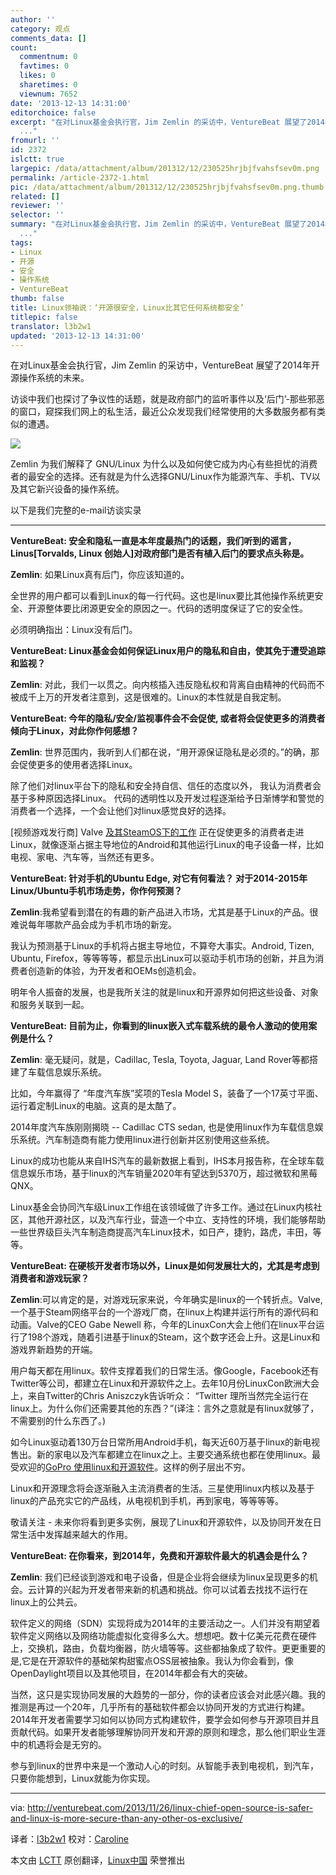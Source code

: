 ```yaml
---
author: ''
category: 观点
comments_data: []
count:
  commentnum: 0
  favtimes: 0
  likes: 0
  sharetimes: 0
  viewnum: 7652
date: '2013-12-13 14:31:00'
editorchoice: false
excerpt: "在对Linux基金会执行官，Jim Zemlin 的采访中，VentureBeat 展望了2014年开源操作系统的未来。\r\n访谈中我们也探讨了争议性的话题，就是政府部门的监听事件以及后门-那些邪恶的窗口，窥探我们网上的私生活，最近公众发
  ..."
fromurl: ''
id: 2372
islctt: true
largepic: /data/attachment/album/201312/12/230525hrjbjfvahsfsev0m.png
permalink: /article-2372-1.html
pic: /data/attachment/album/201312/12/230525hrjbjfvahsfsev0m.png.thumb.jpg
related: []
reviewer: ''
selector: ''
summary: "在对Linux基金会执行官，Jim Zemlin 的采访中，VentureBeat 展望了2014年开源操作系统的未来。\r\n访谈中我们也探讨了争议性的话题，就是政府部门的监听事件以及后门-那些邪恶的窗口，窥探我们网上的私生活，最近公众发
  ..."
tags:
- Linux
- 开源
- 安全
- 操作系统
- VentureBeat
thumb: false
title: Linux领袖说：‘开源很安全，Linux比其它任何系统都安全’
titlepic: false
translator: l3b2w1
updated: '2013-12-13 14:31:00'
---
```


在对Linux基金会执行官，Jim Zemlin 的采访中，VentureBeat 展望了2014年开源操作系统的未来。


访谈中我们也探讨了争议性的话题，就是政府部门的监听事件以及‘后门’-那些邪恶的窗口，窥探我们网上的私生活，最近公众发现我们经常使用的大多数服务都有类似的遭遇。


![](/data/attachment/album/201312/12/230525hrjbjfvahsfsev0m.png)


Zemlin 为我们解释了 GNU/Linux 为什么以及如何使它成为内心有些担忧的消费者的最安全的选择。还有就是为什么选择GNU/Linux作为能源汽车、手机、TV以及其它新兴设备的操作系统。


以下是我们完整的e-mail访谈实录




---


**VentureBeat: 安全和隐私一直是本年度最热门的话题，我们听到的谣言，Linus[Torvalds, Linux 创始人]对政府部门是否有植入后门的要求点头称是。**


**Zemlin**: 如果Linux真有后门，你应该知道的。


全世界的用户都可以看到Linux的每一行代码。这也是linux要比其他操作系统更安全、开源整体要比闭源更安全的原因之一。代码的透明度保证了它的安全性。


必须明确指出：Linux没有后门。


**VentureBeat: Linux基金会如何保证Linux用户的隐私和自由，使其免于遭受追踪和监视？**


**Zemlin**: 对此，我们一以贯之。向内核插入违反隐私权和背离自由精神的代码而不被成千上万的开发者注意到，这是很难的。Linux的本性就是自我定制。


**VentureBeat: 今年的隐私/安全/监视事件会不会促使, 或者将会促使更多的消费者倾向于Linux，对此你作何感想？**


**Zemlin**: 世界范围内，我听到人们都在说，“用开源保证隐私是必须的。”的确，那会促使更多的使用者选择Linux。


除了他们对linux平台下的隐私和安全持自信、信任的态度以外， 我认为消费者会基于多种原因选择Linux。 代码的透明性以及开发过程逐渐给予日渐博学和警觉的消费者一个选择，一个会让他们对linux感觉良好的选择。


[视频游戏发行商] Valve [及其SteamOS下的工作](http://venturebeat.com/2013/09/23/steamos-valves-linux-based-operating-system-for-the-tv-and-living-room/) 正在促使更多的消费者走进Linux，就像逐渐占据主导地位的Android和其他运行Linux的电子设备一样，比如电视、家电、汽车等，当然还有更多。


**VentureBeat: 针对手机的Ubuntu Edge, 对它有何看法？ 对于2014-2015年Linux/Ubuntu手机市场走势，你作何预测？**


**Zemlin**:我希望看到潜在的有趣的新产品进入市场，尤其是基于Linux的产品。很难说每年哪款产品会成为手机市场的新宠。


我认为预测基于Linux的手机将占据主导地位，不算夸大事实。Android, Tizen, Ubuntu, Firefox，等等等等，都显示出Linux可以驱动手机市场的创新，并且为消费者创造新的体验，为开发者和OEMs创造机会。


明年令人振奋的发展，也是我所关注的就是linux和开源界如何把这些设备、对象和服务关联到一起。


**VentureBeat: 目前为止，你看到的linux嵌入式车载系统的最令人激动的使用案例是什么？**


**Zemlin**: 毫无疑问，就是，Cadillac, Tesla, Toyota, Jaguar, Land Rover等都搭建了车载信息娱乐系统。


比如，今年赢得了 “年度汽车族”奖项的Tesla Model S，装备了一个17英寸平面、运行着定制Linux的电脑。这真的是太酷了。


2014年度汽车族刚刚揭晓 -- Cadillac CTS sedan, 也是使用linux作为车载信息娱乐系统。汽车制造商有能力使用linux进行创新并区别使用这些系统。


Linux的成功也能从来自IHS汽车的最新数据上看到，IHS本月报告称，在全球车载信息娱乐市场，基于linux的汽车销量2020年有望达到5370万，超过微软和黑莓QNX。


Linux基金会协同汽车级Linux工作组在该领域做了许多工作。通过在Linux内核社区，其他开源社区，以及汽车行业，营造一个中立、支持性的环境，我们能够帮助一些世界级巨头汽车制造商提高汽车Linux技术，如日产，捷豹，路虎，丰田，等等。


**VentureBeat: 在硬核开发者市场以外，Linux是如何发展壮大的，尤其是考虑到消费者和游戏玩家？**


**Zemlin**:可以肯定的是，对游戏玩家来说，今年确实是linux的一个转折点。Valve, 一个基于Steam网络平台的一个游戏厂商，在linux上构建并运行所有的源代码和动画。Valve的CEO Gabe Newell 称，今年的LinuxCon大会上他们在linux平台运行了198个游戏，随着引进基于linux的Steam，这个数字还会上升。这是Linux和游戏界新趋势的开端。


用户每天都在用linux。软件支撑着我们的日常生活。像Google，Facebook还有Twitter等公司，都建立在Linux和开源软件之上。去年10月份LinuxCon欧洲大会上，来自Twitter的Chris Aniszczyk告诉听众： “Twitter 理所当然完全运行在linux上。为什么你们还需要其他的东西？”(译注：言外之意就是有linux就够了，不需要别的什么东西了。)


如今Linux驱动着130万台日常所用Android手机，每天近60万基于linux的新电视售出。新的家电以及汽车都建立在linux之上。主要交通系统也都在使用linux。最受欢迎的[GoPro 使用linux和开源软件](http://gopro.com/support/open-source)。这样的例子层出不穷。


Linux和开源理念将会逐渐融入主流消费者的生活。三星使用linux内核以及基于linux的产品充实它的产品线，从电视机到手机，再到家电，等等等等。


敬请关注 - 未来你将看到更多实例，展现了Linux和开源软件，以及协同开发在日常生活中发挥越来越大的作用。


**VentureBeat: 在你看来，到2014年，免费和开源软件最大的机遇会是什么？**


**Zemlin**: 我们已经谈到游戏和电子设备，但是企业将会继续为linux呈现更多的机会。云计算的兴起为开发者带来新的机遇和挑战。你可以试着去找找不运行在linux上的公共云。


软件定义的网络（SDN）实现将成为2014年的主要活动之一。人们并没有期望着软件定义网络以及网络功能虚拟化变得多么大。想想吧。数十亿美元花费在硬件上，交换机，路由，负载均衡器，防火墙等等。这些都抽象成了软件。更更重要的是,它是在开源软件的基础架构甜蜜点OSS层被抽象。我认为你会看到，像OpenDaylight项目以及其他项目，在2014年都会有大的突破。


当然，这只是实现协同发展的大趋势的一部分，你的读者应该会对此感兴趣。我的推测是再过一个20年，几乎所有的基础软件都会以协同开发的方式进行构建。2014年开发者需要学习如何以协同方式构建软件，要学会如何参与开源项目并且贡献代码。如果开发者能够理解协同开发和开源的原则和理念，那么他们职业生涯中的机遇将会是无穷的。


参与到linux的世界中来是一个激动人心的时刻。从智能手表到电视机，到汽车，只要你能想到，Linux就能为你实现。




---


via: <http://venturebeat.com/2013/11/26/linux-chief-open-source-is-safer-and-linux-is-more-secure-than-any-other-os-exclusive/>


译者：[l3b2w1](https://github.com/l3b2w1) 校对：[Caroline](https://github.com/carolinewuyan)


本文由 [LCTT](https://github.com/LCTT/TranslateProject) 原创翻译，[Linux中国](http://linux.cn/) 荣誉推出
